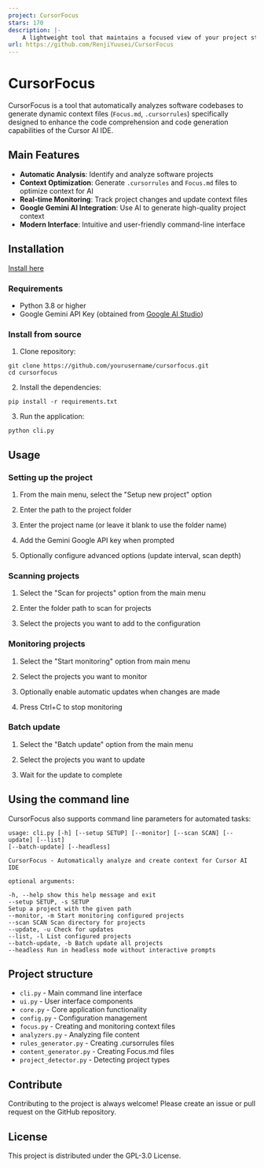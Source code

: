 ```yaml
---
project: CursorFocus
stars: 170
description: |-
    A lightweight tool that maintains a focused view of your project structure and environment. CursorFocus automatically tracks your project files, functions, and environment variables, updating every 60 seconds to keep you informed of changes.
url: https://github.com/RenjiYuusei/CursorFocus
---
```


# CursorFocus

CursorFocus is a tool that automatically analyzes software codebases to generate dynamic context files (`Focus.md`, `.cursorrules`) specifically designed to enhance the code comprehension and code generation capabilities of the Cursor AI IDE.

## Main Features

- **Automatic Analysis**: Identify and analyze software projects
- **Context Optimization**: Generate `.cursorrules` and `Focus.md` files to optimize context for AI
- **Real-time Monitoring**: Track project changes and update context files
- **Google Gemini AI Integration**: Use AI to generate high-quality project context
- **Modern Interface**: Intuitive and user-friendly command-line interface

## Installation
[Install here](https://github.com/RenjiYuusei/CursorFocus/releases)

### Requirements

- Python 3.8 or higher
- Google Gemini API Key (obtained from [Google AI Studio](https://makersuite.google.com/app/apikey))

### Install from source

1. Clone repository:
```
git clone https://github.com/yourusername/cursorfocus.git
cd cursorfocus
```

2. Install the dependencies:
```
pip install -r requirements.txt
```

3. Run the application:
```
python cli.py
```

## Usage

### Setting up the project

1. From the main menu, select the "Setup new project" option

2. Enter the path to the project folder

3. Enter the project name (or leave it blank to use the folder name)

4. Add the Gemini Google API key when prompted

5. Optionally configure advanced options (update interval, scan depth)

### Scanning projects

1. Select the "Scan for projects" option from the main menu

2. Enter the folder path to scan for projects

3. Select the projects you want to add to the configuration

### Monitoring projects

1. Select the "Start monitoring" option from main menu

2. Select the projects you want to monitor

3. Optionally enable automatic updates when changes are made

4. Press Ctrl+C to stop monitoring

### Batch update

1. Select the "Batch update" option from the main menu

2. Select the projects you want to update

3. Wait for the update to complete

## Using the command line

CursorFocus also supports command line parameters for automated tasks:

```
usage: cli.py [-h] [--setup SETUP] [--monitor] [--scan SCAN] [--update] [--list]
[--batch-update] [--headless]

CursorFocus - Automatically analyze and create context for Cursor AI IDE

optional arguments:

-h, --help show this help message and exit
--setup SETUP, -s SETUP
Setup a project with the given path
--monitor, -m Start monitoring configured projects
--scan SCAN Scan directory for projects
--update, -u Check for updates
--list, -l List configured projects
--batch-update, -b Batch update all projects
--headless Run in headless mode without interactive prompts

```

## Project structure

- `cli.py` - Main command line interface
- `ui.py` - User interface components
- `core.py` - Core application functionality
- `config.py` - Configuration management
- `focus.py` - Creating and monitoring context files
- `analyzers.py` - Analyzing file content
- `rules_generator.py` - Creating .cursorrules files
- `content_generator.py` - Creating Focus.md files
- `project_detector.py` - Detecting project types

## Contribute

Contributing to the project is always welcome! Please create an issue or pull request on the GitHub repository.

## License

This project is distributed under the GPL-3.0 License.
